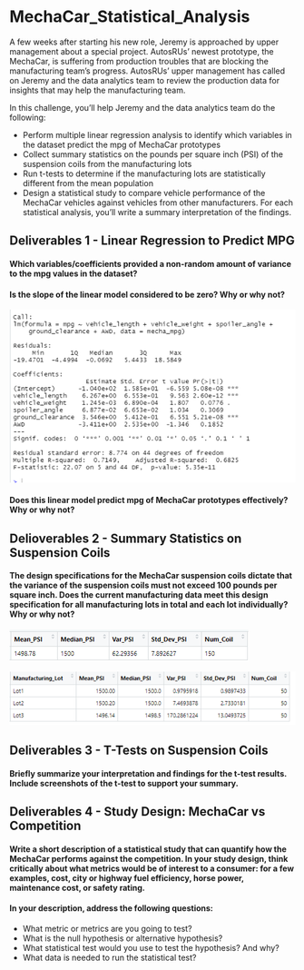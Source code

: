 # MechaCar_Statistical_Analysis

A few weeks after starting his new role, Jeremy is approached by upper management about a special project. AutosRUs’ newest prototype, the MechaCar, is suffering from production troubles that are blocking the manufacturing team’s progress. AutosRUs’ upper management has called on Jeremy and the data analytics team to review the production data for insights that may help the manufacturing team.

In this challenge, you’ll help Jeremy and the data analytics team do the following:

 - Perform multiple linear regression analysis to identify which variables in the dataset predict the mpg of MechaCar prototypes
 - Collect summary statistics on the pounds per square inch (PSI) of the suspension coils from the manufacturing lots
 - Run t-tests to determine if the manufacturing lots are statistically different from the mean population
 - Design a statistical study to compare vehicle performance of the MechaCar vehicles against vehicles from other manufacturers. For each statistical analysis, you’ll write a summary interpretation of the findings.

## Deliverables 1 - Linear Regression to Predict MPG

#### Which variables/coefficients provided a non-random amount of variance to the mpg values in the dataset?

#### Is the slope of the linear model considered to be zero? Why or why not?
![linear regression](https://github.com/Kwhitiak/MechaCar_Statistical_Analysis/blob/main/Data/linear_regression_d1.png)

#### Does this linear model predict mpg of MechaCar prototypes effectively? Why or why not?


## Delioverables 2 - Summary Statistics on Suspension Coils

#### The design specifications for the MechaCar suspension coils dictate that the variance of the suspension coils must not exceed 100 pounds per square inch. Does the current manufacturing data meet this design specification for all manufacturing lots in total and each lot individually? Why or why not?


![total summary](https://github.com/Kwhitiak/MechaCar_Statistical_Analysis/blob/main/Data/total_summary.png)


![lot summary](https://github.com/Kwhitiak/MechaCar_Statistical_Analysis/blob/main/Data/lot_summary.png)


## Deliverables 3 - T-Tests on Suspension Coils

#### Briefly summarize your interpretation and findings for the t-test results. Include screenshots of the t-test to support your summary.

## Deliverables 4 - Study Design: MechaCar vs Competition

#### Write a short description of a statistical study that can quantify how the MechaCar performs against the competition. In your study design, think critically about what metrics would be of interest to a consumer: for a few examples, cost, city or highway fuel efficiency, horse power, maintenance cost, or safety rating.
#### In your description, address the following questions:
 - What metric or metrics are you going to test?
 - What is the null hypothesis or alternative hypothesis?
 - What statistical test would you use to test the hypothesis? And why?
 - What data is needed to run the statistical test?